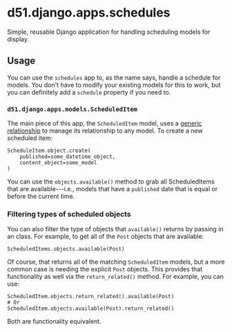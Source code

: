 d51.django.apps.schedules
=========================
Simple, reusable Django application for handling scheduling models for display.

Usage
-----
You can use the `schedules` app to, as the name says, handle a schedule for
models.  You don't have to modify your existing models for this to work, but
you can definitely add a `schedule` property if you need to.


### `d51.django.apps.models.ScheduledItem`
The main piece of this app, the `ScheduledItem` model, uses a [generic
relationship][generic] to manage its relationship to any model.  To create
a new scheduled item:

    ScheduleItem.object.create(
        published=some_datetime_object,
        content_object=some_model
    )

You can use the `objects.available()` method to grab all ScheduledItems that
are available---i.e., models that have a `published` date that is equal or
before the current time.

### Filtering types of scheduled objects
You can also filter the type of objects that `available()` returns by passing
in an class.  For example, to get all of the `Post` objects that are available:

    ScheduledItems.objects.available(Post)

Of course, that returns all of the matching `ScheduledItem` models, but a more
common case is needing the explicit `Post` objects.  This provides that functionality
as well via the `return_related()` method.  For example, you can use:

    ScheduledItem.objects.return_related().available(Post)
    # Or
    ScheduledItem.objects.available(Post).return_related()

Both are functionality equivalent.


[generic]: http://www.djangoproject.com/documentation/models/generic_relations/

